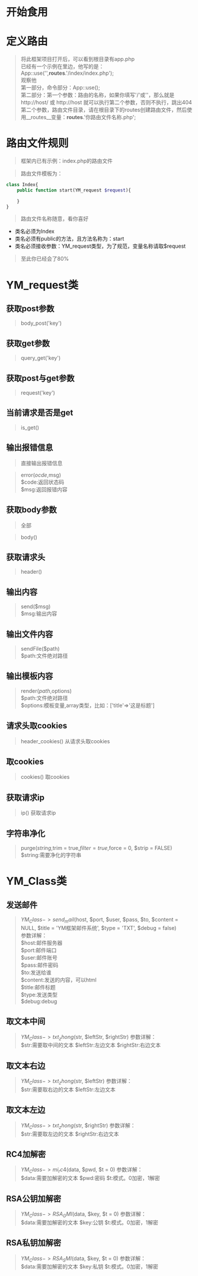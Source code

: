 # 开始食用
# 定义路由
> 将此框架项目打开后，可以看到根目录有app.php  
> 已经有一个示例在里边，他写的是：  
> App::use('',__routes__.'/index/index.php');  
> 观察他  
> 第一部分，命令部分：App::use();  
> 第二部分：第一个参数：路由的名称，如果你填写'/'或''，那么就是 http://host/ 或 http://host 就可以执行第二个参数，否则不执行，跳出404  
> 第二个参数，路由文件目录，请在根目录下的routes创建路由文件，然后使用__routes__变量：__routes__.'你路由文件名称.php';
# 路由文件规则
> 框架内已有示例：index.php的路由文件  

> 路由文件模板为：
```php
class Index{
    public function start(YM_request $request){
		
    }
}
```
> 路由文件名称随意，看你喜好  
- 类名必须为Index
- 类名必须有public的方法，且方法名称为：start
- 类名必须接收参数：YM_request类型，为了规范，变量名称请取$request  

> 至此你已经会了80%
# YM_request类
## 获取post参数  
> body_post('key') 
## 获取get参数  
> query_get('key') 
## 获取post与get参数  
> request('key') 
## 当前请求是否是get  
> is_get() 
## 输出报错信息
>直接输出报错信息

> error($ocde,$msg)  
> $code:返回状态码  
> $msg:返回报错内容  
## 获取body参数
> 全部  

> body() 
## 获取请求头  
> header() 
## 输出内容
> send($msg)  
> $msg:输出内容
## 输出文件内容
> sendFile($path)  
> $path:文件绝对路径  
## 输出模板内容
> render($path,$options)  
> $path:文件绝对路径  
> $options:模板变量,array类型，比如：['title'=>'这是标题'] 
## 请求头取cookies
> header_cookies() 从请求头取cookies  
## 取cookies  
> cookies() 取cookies  
## 获取请求ip
> ip() 获取请求ip  
## 字符串净化
> purge($string,$trim = true,$filter = true,$force = 0, $strip = FALSE)  
> $string:需要净化的字符串  
# YM_Class类
## 发送邮件 
> $YM_Class->send_mail($host, $port, $user, $pass, $to, $content = NULL, $title = 'YM框架邮件系统', $type = 'TXT', $debug = false)  
> 参数详解：    
> $host:邮件服务器  
> $port:邮件端口  
> $user:邮件账号  
> $pass:邮件密码  
> $to:发送给谁  
> $content:发送的内容，可以html  
> $title:邮件标题  
> $type:发送类型  
> $debug:debug  
## 取文本中间
> $YM_Class->txt_zhong($str, $leftStr, $rightStr) 
> 参数详解：  
> $str:需要取中间的文本
> $leftStr:左边文本
> $rightStr:右边文本
## 取文本右边
> $YM_Class->txt_zhong($str, $leftStr) 
> 参数详解：  
> $str:需要取右边的文本
> $leftStr:左边文本
## 取文本左边
> $YM_Class->txt_zhong($str, $rightStr) 
> 参数详解：  
> $str:需要取左边的文本
> $rightStr:右边文本
## RC4加解密
> $YM_Class->mi_rc4($data, $pwd, $t = 0)
> 参数详解：  
> $data:需要加解密的文本
> $pwd:密码
> $t:模式。0加密，1解密
## RSA公钥加解密
> $YM_Class->RSA_GMI($data, $key, $t = 0)
> 参数详解：  
> $data:需要加解密的文本
> $key:公钥
> $t:模式。0加密，1解密
## RSA私钥加解密
> $YM_Class->RSA_SMI($data, $key, $t = 0)
> 参数详解：  
> $data:需要加解密的文本
> $key:私钥
> $t:模式。0加密，1解密